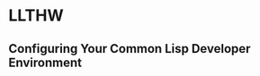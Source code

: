 LLTHW
=====

Configuring Your Common Lisp Developer Environment
--------------------------------------------------

